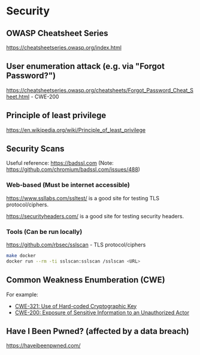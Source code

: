 # Security

## OWASP Cheatsheet Series

   https://cheatsheetseries.owasp.org/index.html

## User enumeration attack (e.g. via "Forgot Password?")

   https://cheatsheetseries.owasp.org/cheatsheets/Forgot_Password_Cheat_Sheet.html - CWE-200

## Principle of least privilege

   https://en.wikipedia.org/wiki/Principle_of_least_privilege

## Security Scans

Useful reference: https://badssl.com  (Note: https://github.com/chromium/badssl.com/issues/488)

### Web-based (Must be internet accessible)

https://www.ssllabs.com/ssltest/ is a good site for testing TLS protocol/ciphers.

https://securityheaders.com/ is a good site for testing security headers.

### Tools (Can be run locally)

https://github.com/rbsec/sslscan - TLS protocol/ciphers
```bash
make docker
docker run --rm -ti sslscan:sslscan /sslscan <URL>
```


## Common Weakness Enumberation (CWE)

For example:
- [CWE-321: Use of Hard-coded Cryptographic Key](https://cwe.mitre.org/data/definitions/321.html )
- [CWE-200: Exposure of Sensitive Information to an Unauthorized Actor](https://cwe.mitre.org/data/definitions/200.html)

## Have I Been Pwned? (affected by a data breach)

https://haveibeenpwned.com/